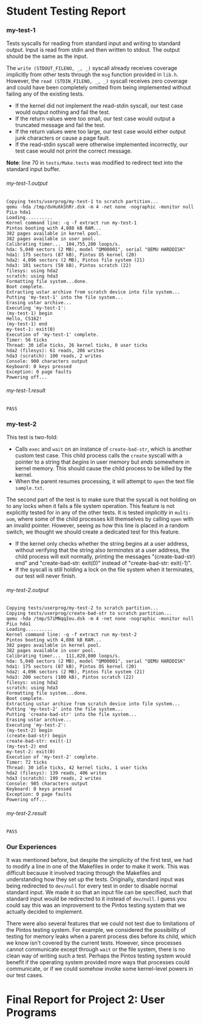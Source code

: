 Student Testing Report
=========================================

### my-test-1
Tests syscalls for reading from standard input and writing to standard output. Input is read from stdin and then written to stdout. The output should be the same as the input.

The `write (STDOUT_FILENO, _, _)` syscall already receives coverage implicitly from other tests through the `msg` function provided in `lib.h`. However, the `read (STDIN_FILENO, _, _)` syscall receives zero coverage and could have been completely omitted from being implemented without failing any of the existing tests.

- If the kernel did not implement the read-stdin syscall, our test case would output nothing and fail the test.
- If the return values were too small, our test case would output a truncated message and fail the test.
- If the return values were too large, our test case would either output junk characters or cause a page fault.
- If the read-stdin syscall were otherwise implemented incorrectly, our test case would not print the correct message.

**Note**: line 70 in `tests/Make.tests` was modified to redirect text into the standard input buffer.

###### my-test-1.output
```
Copying tests/userprog/my-test-1 to scratch partition...
qemu -hda /tmp/dvHu6kShRr.dsk -m 4 -net none -nographic -monitor null
PiLo hda1
Loading..........
Kernel command line: -q -f extract run my-test-1
Pintos booting with 4,088 kB RAM...
382 pages available in kernel pool.
382 pages available in user pool.
Calibrating timer...  104,755,200 loops/s.
hda: 5,040 sectors (2 MB), model "QM00001", serial "QEMU HARDDISK"
hda1: 175 sectors (87 kB), Pintos OS kernel (20)
hda2: 4,096 sectors (2 MB), Pintos file system (21)
hda3: 101 sectors (50 kB), Pintos scratch (22)
filesys: using hda2
scratch: using hda3
Formatting file system...done.
Boot complete.
Extracting ustar archive from scratch device into file system...
Putting 'my-test-1' into the file system...
Erasing ustar archive...
Executing 'my-test-1':
(my-test-1) begin
Hello, CS162!
(my-test-1) end
my-test-1: exit(0)
Execution of 'my-test-1' complete.
Timer: 56 ticks
Thread: 30 idle ticks, 26 kernel ticks, 0 user ticks
hda2 (filesys): 61 reads, 206 writes
hda3 (scratch): 100 reads, 2 writes
Console: 900 characters output
Keyboard: 0 keys pressed
Exception: 0 page faults
Powering off...

```

###### my-test-1.result
```
PASS

```

### my-test-2
This test is two-fold:
- Calls `exec` and `wait` on an instance of `create-bad-str`, which is another custom test case. This child process calls the `create` syscall with a pointer to a string that *begins* in user memory but *ends* somewhere in kernel memory. This should cause the child process to be killed by the kernel.
- When the parent resumes processing, it will attempt to `open` the text file `sample.txt`.

The second part of the test is to make sure that the syscall is not holding on to any locks when it fails a file system operation. This feature is not explicitly tested for in any of the other tests. It is tested *implicitly* in `multi-oom`, where some of the child processes kill themselves by calling `open` with an invalid pointer. However, seeing as how this line is placed in a random switch, we thought we should create a dedicated test for this feature.

- If the kernel only checks whether the string begins at a user address, without verifying that the string also *terminates* at a user address, the child process will exit normally, printing the messages "(create-bad-str) end" and "create-bad-str: exit(0)" instead of "create-bad-str: exit(-1)".
- If the syscall is still holding a lock on the file system when it terminates, our test will never finish.

###### my-test-2.output
```
Copying tests/userprog/my-test-2 to scratch partition...
Copying tests/userprog/create-bad-str to scratch partition...
qemu -hda /tmp/S7iMNqqIeu.dsk -m 4 -net none -nographic -monitor null
PiLo hda1
Loading..........
Kernel command line: -q -f extract run my-test-2
Pintos booting with 4,088 kB RAM...
382 pages available in kernel pool.
382 pages available in user pool.
Calibrating timer...  111,820,800 loops/s.
hda: 5,040 sectors (2 MB), model "QM00001", serial "QEMU HARDDISK"
hda1: 175 sectors (87 kB), Pintos OS kernel (20)
hda2: 4,096 sectors (2 MB), Pintos file system (21)
hda3: 200 sectors (100 kB), Pintos scratch (22)
filesys: using hda2
scratch: using hda3
Formatting file system...done.
Boot complete.
Extracting ustar archive from scratch device into file system...
Putting 'my-test-2' into the file system...
Putting 'create-bad-str' into the file system...
Erasing ustar archive...
Executing 'my-test-2':
(my-test-2) begin
(create-bad-str) begin
create-bad-str: exit(-1)
(my-test-2) end
my-test-2: exit(0)
Execution of 'my-test-2' complete.
Timer: 72 ticks
Thread: 30 idle ticks, 42 kernel ticks, 1 user ticks
hda2 (filesys): 139 reads, 406 writes
hda3 (scratch): 199 reads, 2 writes
Console: 985 characters output
Keyboard: 0 keys pressed
Exception: 0 page faults
Powering off...

```

###### my-test-2.result
```
PASS

```

### Our Experiences

It was mentioned before, but despite the simplicity of the first test, we had to modify a line in one of the Makefiles in order to make it work. This was difficult because it involved tracing through the Makefiles and understanding how they set up the tests. Originally, standard input was being redirected to `dev/null` for every test in order to disable normal standard input. We made it so that an input file can be specified, such that standard input would be redirected to it instead of `dev/null`. I guess you could say this was an improvement to the Pintos testing system that we actually decided to implement.

There were also several features that we could not test due to limitations of the Pintos testing system. For example, we considered the possibility of testing for memory leaks when a parent process dies before its child, which we know isn't covered by the current tests. However, since processes cannot communicate except through `wait` or the file system, there is no clean way of writing such a test. Perhaps the Pintos testing system would benefit if the operating system provided more ways that processes could communicate, or if we could somehow invoke some kernel-level powers in our test cases.

Final Report for Project 2: User Programs
=========================================
